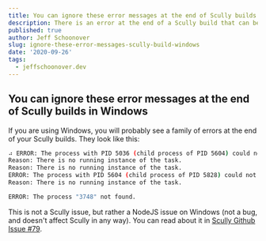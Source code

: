```yaml
---
title: You can ignore these error messages at the end of Scully builds in Windows
description: There is an error at the end of a Scully build that can be ignored.  It is a NodeJS issue.  "ERROR The process "3748" not found."
published: true
author: Jeff Schoonover
slug: ignore-these-error-messages-scully-build-windows
date: '2020-09-26'
tags:
  - jeffschoonover.dev
---
```


## You can ignore these error messages at the end of Scully builds in Windows

If you are using Windows, you will probably see a family of errors at the end of your Scully builds.  They look like this:

```bash
⠴ ERROR: The process with PID 5036 (child process of PID 5604) could not be terminated.
Reason: There is no running instance of the task.
Reason: There is no running instance of the task.
ERROR: The process with PID 5604 (child process of PID 5828) could not be terminated.
Reason: There is no running instance of the task.

ERROR: The process "3748" not found.

```

This is not a Scully issue, but rather a NodeJS issue on Windows (not a bug, and doesn't affect Scully in any way).  You can read about it in [Scully Github Issue #79](https://github.com/scullyio/scully/issues/79).  
